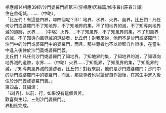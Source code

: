 相應部14相應39經/沙門婆羅門經第三(界相應/因緣篇/修多羅)(莊春江譯)  
住在舍衛城，……（中略）。  
「比丘們！有這些四界，哪四個呢？即：地界、水界、火界、風界，比丘們！凡任何沙門或婆羅門不了知地界，不了知地界的集，不了知地界的滅，不了知導向地界滅的道跡，水界……（中略）火界……不了知風界，不了知風界的集，不了知風界的滅，不了知導向風界滅的道跡者，比丘們！對我來說，他們不是沙門或婆羅門；沙門中的沙門或婆羅門中的婆羅門，而且，那些尊者也不以證智自作證後，在當生中進入後住於沙門義或婆羅門義。  
比丘們！凡任何沙門或婆羅門了知地界，了知地界的集，了知地界的滅，了知導向地界滅的道跡，水界……（中略）火界……了知風界，了知風界的集，了知風界的滅，了知導向風界滅的道跡者，比丘們！對我來說，他們是沙門或婆羅門；沙門中的沙門或婆羅門中的婆羅門，而且，那些尊者也以證智自作證後，在當生中進入後住於沙門義或婆羅門義。」  
第四品，其攝頌：  
「四[界]、以前、行，如果沒有這個與苦，  
歡喜與生起，三則沙門婆羅門。」  
界相應完成。  
  
  
